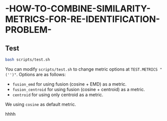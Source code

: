 # -HOW-TO-COMBINE-SIMILARITY-METRICS-FOR-RE-IDENTIFICATION-PROBLEM-

## Test

```bash
bash scripts/test.sh
```
You can modify `scripts/test.sh` to change metric options at `TEST.METRICS "('')"`. Options are as follows:
- `fusion_emd` for using fusion (cosine + EMD) as a metric.
- `fusion_centroid` for using fusion (cosine + centroid) as a metric.
- `centroid` for using only centroid as a metric.

We using `cosine` as default metric.

hhhh
